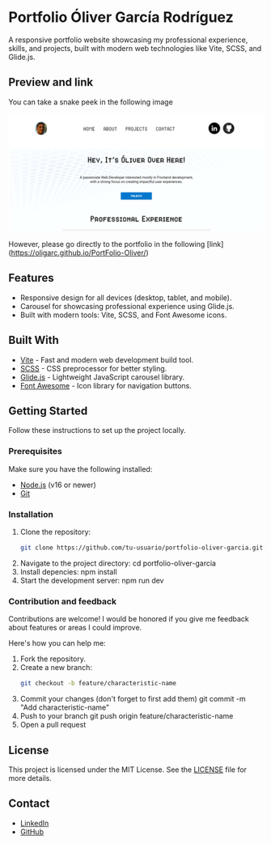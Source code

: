 # Portfolio Óliver García Rodríguez

A responsive portfolio website showcasing my professional experience, skills, and projects, built with modern web technologies like Vite, SCSS, and Glide.js.

## Preview and link

You can take a snake peek in the following image

![portfoliopreview.png](/src/assets/portfoliopreview.png)

However, please go directly to the portfolio in the following [link] (https://oligarc.github.io/PortFolio-Oliver/)

## Features

- Responsive design for all devices (desktop, tablet, and mobile).
- Carousel for showcasing professional experience using Glide.js.
- Built with modern tools: Vite, SCSS, and Font Awesome icons.

## Built With

- [Vite](https://vitejs.dev/) - Fast and modern web development build tool.
- [SCSS](https://sass-lang.com/) - CSS preprocessor for better styling.
- [Glide.js](https://glidejs.com/) - Lightweight JavaScript carousel library.
- [Font Awesome](https://fontawesome.com/) - Icon library for navigation buttons.

## Getting Started

Follow these instructions to set up the project locally.

### Prerequisites

Make sure you have the following installed:

- [Node.js](https://nodejs.org/) (v16 or newer)
- [Git](https://git-scm.com/)

### Installation

1. Clone the repository:
   ```bash
   git clone https://github.com/tu-usuario/portfolio-oliver-garcia.git
2. Navigate to the project directory:
   cd portfolio-oliver-garcia
3. Install depencies:
   npm install
4. Start the development server:
   npm run dev

### Contribution and feedback

Contributions are welcome! I would be honored if you give me feedback about features or areas I could improve.

Here's how you can help me:

1. Fork the repository.
2. Create a new branch:
    ```bash
   git checkout -b feature/characteristic-name
3. Commit your changes (don't forget to first add them)
   git commit -m "Add characteristic-name"
4. Push to your branch
   git push origin feature/characteristic-name
5. Open a pull request

## License

This project is licensed under the MIT License. See the [LICENSE](LICENSE) file for more details.

## Contact

- [LinkedIn](https://www.linkedin.com/in/oliver-garcia)
- [GitHub](https://github.com/olivergarcia)
   